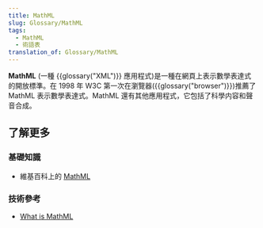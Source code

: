 ```yaml
---
title: MathML
slug: Glossary/MathML
tags:
  - MathML
  - 術語表
translation_of: Glossary/MathML
---
```

**MathML** (一種 {{glossary("XML")}} 應用程式)是一種在網頁上表示數學表達式的開放標準。在 1998 年 W3C 第一次在瀏覽器({{glossary("browser")}})推薦了 MathML 表示數學表達式。MathML 還有其他應用程式，它包括了科學内容和聲音合成。

## 了解更多  

### 基礎知識

- 維基百科上的 [MathML](https://zh.wikipedia.org/wiki/MathML)

### 技術參考

- [What is MathML](https://www.w3.org/Math/whatIsMathML.html)
